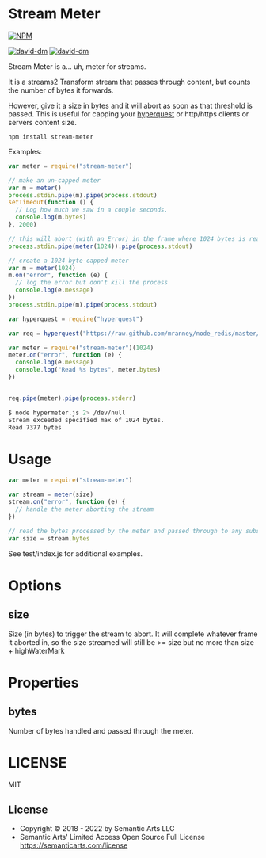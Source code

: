 Stream Meter
============

[![NPM](https://nodei.co/npm/stream-meter.png)](https://nodei.co/npm/stream-meter/)

[![david-dm](https://david-dm.org/brycebaril/node-stream-meter.png)](https://david-dm.org/brycebaril/node-stream-meter/)
[![david-dm](https://david-dm.org/brycebaril/node-stream-meter/dev-status.png)](https://david-dm.org/brycebaril/node-stream-meter#info=devDependencies/)

Stream Meter is a... uh, meter for streams.

It is a streams2 Transform stream that passes through content, but counts the number of bytes it forwards.

However, give it a size in bytes and it will abort as soon as that threshold is passed. This is useful for capping your [hyperquest](http://npm.im/hyperquest) or http/https clients or servers content size.

```
npm install stream-meter
```

Examples:

```javascript
var meter = require("stream-meter")

// make an un-capped meter
var m = meter()
process.stdin.pipe(m).pipe(process.stdout)
setTimeout(function () {
  // Log how much we saw in a couple seconds.
  console.log(m.bytes)
}, 2000)

// this will abort (with an Error) in the frame where 1024 bytes is reached
process.stdin.pipe(meter(1024)).pipe(process.stdout)

// create a 1024 byte-capped meter
var m = meter(1024)
m.on("error", function (e) {
  // log the error but don't kill the process
  console.log(e.message)
})
process.stdin.pipe(m).pipe(process.stdout)

```

```javascript
var hyperquest = require("hyperquest")

var req = hyperquest("https://raw.github.com/mranney/node_redis/master/index.js")

var meter = require("stream-meter")(1024)
meter.on("error", function (e) {
  console.log(e.message)
  console.log("Read %s bytes", meter.bytes)
})


req.pipe(meter).pipe(process.stderr)
```

```bash
$ node hypermeter.js 2> /dev/null
Stream exceeded specified max of 1024 bytes.
Read 7377 bytes
```

Usage
=====

```javascript
var meter = require("stream-meter")

var stream = meter(size)
stream.on("error", function (e) {
  // handle the meter aborting the stream
})

// read the bytes processed by the meter and passed through to any subsequent streams.
var size = stream.bytes
```

See test/index.js for additional examples.

Options
=======

size
----

Size (in bytes) to trigger the stream to abort. It will complete whatever frame it aborted in, so the size streamed will still be >= size but no more than size + highWaterMark

Properties
==========

bytes
-----

Number of bytes handled and passed through the meter.

LICENSE
=======

MIT

## License

- Copyright © 2018 - 2022 by Semantic Arts LLC
- Semantic Arts' Limited Access Open Source Full License https://semanticarts.com/license
